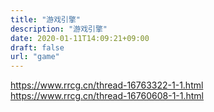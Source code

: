 ```yaml
---
title: "游戏引擎"
description: "游戏引擎"
date: 2020-01-11T14:09:21+09:00 
draft: false
url: "game"
---
```


https://www.rrcg.cn/thread-16763322-1-1.html    
https://www.rrcg.cn/thread-16760608-1-1.html